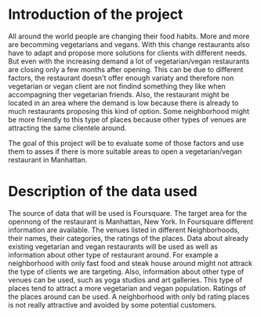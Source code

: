 # Introduction of the project

All around the world people are changing their food habits. More and more are becomming vegetarians and vegans.
With this change restaurants also have to adapt and propose more solutions for clients with different needs. But even 
with the increasing demand a lot of vegetarian/vegan restaurants are closing only a few months after opening. This 
can be due to different factors, the restaurant doesn't offer enough variaty and therefore non vegetarian or vegan
client are not findind something they like when accompagning ther vegetarian friends. 
Also, the restaurant might be located in an area where the demand is low because there is already to much restaurants 
proposing this kind of option. Some neighborhood might be more friendly to this type of places because other types of venues
are attracting the same clientele around. 

The goal of this project will be to evaluate some of those factors and use them to asses if there is more suitable areas 
to open a vegetarian/vegan restaurant in Manhattan.

# Description of the data used

The source of data that will be used is Foursquare. The target area for the opennong of the restaurant is Manhattan, New York.
In Foursquare different information are available. The venues listed in different Neighborhoods, their names, their
categories, the ratings of the places. 
Data about already existing vegetarian and vegan restaurants will be used as well as information about other type of 
restaurant around. For example a neighborhood with only fast food and steak house around might not attrack the type of 
clients we are targeting. Also, information about other type of venues can be used, such as yoga studios and art galleries. 
This type of places tend to attract a more vegetarian and vegan population. 
Ratings of the places around can be used. A neighborhood with only bd rating places is not really attractive and avoided
by some potential customers. 

